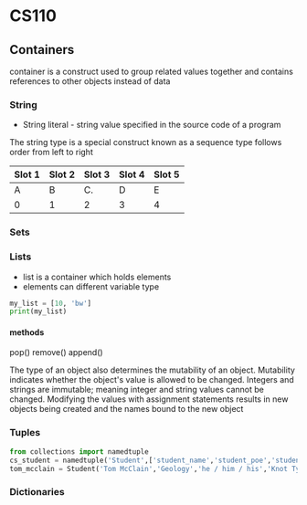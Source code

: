 # CS110

## Containers

container is a construct used to group related values together and contains references to other objects instead of data


### String 
* String literal - string value  specified in the source code of a program 

The string type is a special construct known as a sequence type  follows order from left to right 

| Slot 1 |  Slot 2 | Slot 3 | Slot 4 | Slot 5 |
| ------ | ------| ------ | -------|  -----|
| A      | B     | C.     | D      | E     |
| 0      | 1     | 2      | 3      | 4     |




### Sets 



### Lists

* list is a container which holds elements
* elements can different variable type

```python
my_list = [10, 'bw']
print(my_list)
```

#### methods
pop()
remove()
append()

The type of an object also determines the mutability of an object. Mutability indicates whether the object's value is allowed to be changed. Integers and strings are immutable; meaning integer and string values cannot be changed. Modifying the values with assignment statements results in new objects being created and the names bound to the new object

### Tuples

```python
from collections import namedtuple
cs_student = namedtuple('Student',['student_name','student_poe','student_pronouns','student_interests'])
tom_mcclain = Student('Tom McClain','Geology','he / him / his','Knot Tying')
```

### Dictionaries
